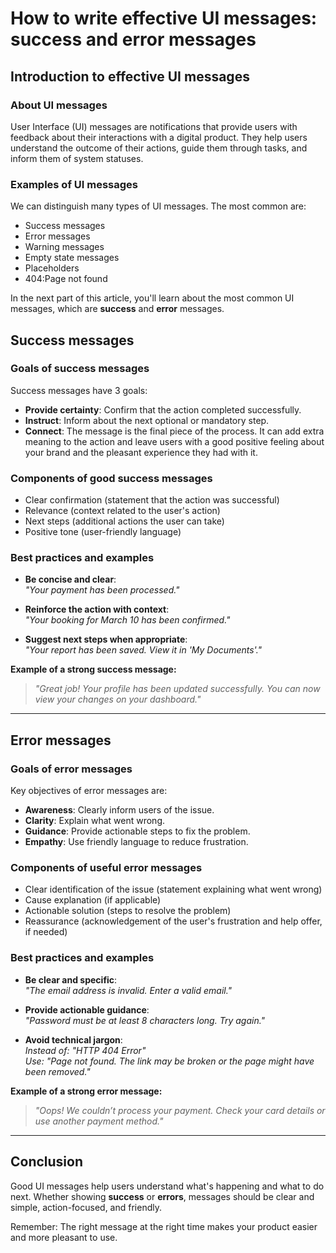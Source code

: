 <!--

How to write effective UI messages - the case of success and error messages 

Plan: 

- Introduction to effective UI messages
  - What UI messages are
  - Examples of UI messages
- Success messages
  - Goals of success messages
  - Components of good success messages
  - Best practices and examples
- Error messages
  - Goals of error messages
  - Components of useful error messages
  - Best practices and examples

-->

# How to write effective UI messages: success and error messages

## Introduction to effective UI messages

### About UI messages

User Interface (UI) messages are notifications that provide users with feedback about their interactions with a digital product. They help users understand the outcome of their actions, guide them through tasks, and inform them of system statuses.
<!-- made it shorter, deleted unnecessary adjectives -->

### Examples of UI messages

We can distinguish many types of UI messages. The most common are: 

- Success messages
- Error messages
- Warning messages
- Empty state messages
- Placeholders
- 404:Page not found

In the next part of this article, you'll learn about the most common UI messages, which are **success** and **error** messages.

<!-- Added introduction, added more examples of UI messages, deleted "Informational messages", deleted examples as they weren't best  -->


## Success messages

### Goals of success messages

Success messages have 3 goals:

- **Provide certainty**: Confirm that the action completed successfully. 
- **Instruct**: Inform about the next optional or mandatory step. 
- **Connect**: The message is the final piece of the process. It can add extra meaning to the action and leave users with a good positive feeling about your brand and the pleasant experience they had with it. 

<!-- Rewrote, used different wording to explain goals, reduced -ing forms, applied simpler language-->

### Components of good success messages

- Clear confirmation (statement that the action was successful)
- Relevance (context related to the user's action)
- Next steps (additional actions the user can take)
- Positive tone (user-friendly language)

<!-- changed steps to bullet points, added introduction,  -->

### Best practices and examples

- **Be concise and clear**:  
  *"Your payment has been processed."*  

- **Reinforce the action with context**:  
  *"Your booking for March 10 has been confirmed."*  

- **Suggest next steps when appropriate**:  
  *"Your report has been saved. View it in 'My Documents'."*  

**Example of a strong success message:**  
> *"Great job! Your profile has been updated successfully. You can now view your changes on your dashboard."*  

---

## Error messages

### Goals of error messages

Key objectives of error messages are:

- **Awareness**: Clearly inform users of the issue.  
- **Clarity**: Explain what went wrong.  
- **Guidance**: Provide actionable steps to fix the problem.  
- **Empathy**: Use friendly language to reduce frustration.  

### Components of useful error messages

- Clear identification of the issue (statement explaining what went wrong)  
- Cause explanation (if applicable)  
- Actionable solution (steps to resolve the problem)  
- Reassurance (acknowledgement of the user's frustration and help offer, if needed)  

### Best practices and examples

- **Be clear and specific**:  
  *"The email address is invalid. Enter a valid email."*  

- **Provide actionable guidance**:  
  *"Password must be at least 8 characters long. Try again."*  

- **Avoid technical jargon**:  
  *Instead of:* *"HTTP 404 Error"*  
  *Use:* *"Page not found. The link may be broken or the page might have been removed."*  

**Example of a strong error message:**  
> *"Oops! We couldn’t process your payment. Check your card details or use another payment method."*  

---

## Conclusion

Good UI messages help users understand what's happening and what to do next. Whether showing **success** or **errors**, messages should be clear and simple, action-focused, and friendly.

Remember: The right message at the right time makes your product easier and more pleasant to use.
